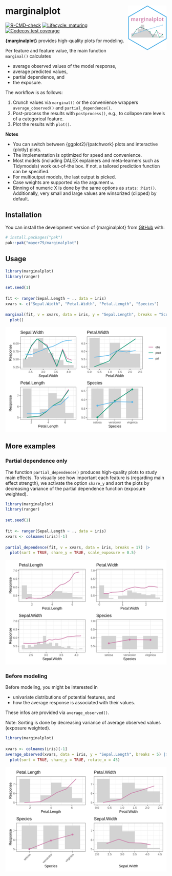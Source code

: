 # marginalplot <img src="man/figures/logo.png" align="right" height="139" alt="" />

<!-- badges: start -->

[![R-CMD-check](https://github.com/mayer79/marginalplot/actions/workflows/R-CMD-check.yaml/badge.svg)](https://github.com/mayer79/marginalplot/actions/workflows/R-CMD-check.yaml)
[![Lifecycle: maturing](https://img.shields.io/badge/lifecycle-experimental-orange.svg)](https://www.tidyverse.org/lifecycle/#experimental)
[![Codecov test coverage](https://codecov.io/gh/mayer79/marginalplot/graph/badge.svg)](https://app.codecov.io/gh/mayer79/marginalplot)
<!-- badges: end -->

**{marginalplot}** provides high-quality plots for modeling.

Per feature and feature value, the main function `marginal()` calculates

- average observed values of the model response,
- average predicted values,
- partial dependence, and
- the exposure.

The workflow is as follows:

1. Crunch values via `marginal()` or the convenience wrappers `average_observed()` and `partial_dependence()`.
2. Post-process the results with `postprocess()`, e.g., to collapse rare levels of a categorical feature.
3. Plot the results with `plot()`.

**Notes**

- You can switch between {ggplot2}/{patchwork} plots and interactive {plotly} plots.
- The implementation is optimized for speed and convenience.
- Most models (including DALEX explainers and meta-learners such as Tidymodels) work out-of-the box. If not, a tailored prediction function can be specified.
- For multioutput models, the last output is picked.
- Case weights are supported via the argument `w`.
- Binning of numeric X is done by the same options as `stats::hist()`. Additionally, very small and large values are winsorized (clipped) by default.

## Installation

You can install the development version of {marginalplot} from [GitHub](https://github.com/) with:

``` r
# install.packages("pak")
pak::pak("mayer79/marginalplot")
```

## Usage

``` r
library(marginalplot)
library(ranger)

set.seed(1)

fit <- ranger(Sepal.Length ~ ., data = iris)
xvars <- c("Sepal.Width", "Petal.Width", "Petal.Length", "Species")

marginal(fit, v = xvars, data = iris, y = "Sepal.Length", breaks = "Scott") |> 
  plot()
```

![](man/figures/marginal1.svg)

## More examples

### Partial dependence only

The function `partial_dependence()` produces high-quality plots to study main effects. To visually see how important each feature is (regarding main effect strength), we activate the option `share_y` and sort the plots by decreasing variance of the partial dependence function (exposure weighted).

``` r
library(marginalplot)
library(ranger)

set.seed(1)

fit <- ranger(Sepal.Length ~ ., data = iris)
xvars <- colnames(iris)[-1]

partial_dependence(fit, v = xvars, data = iris, breaks = 17) |> 
  plot(sort = TRUE, share_y = TRUE, scale_exposure = 0.5)
```

![](man/figures/pd.svg)

### Before modeling

Before modeling, you might be interested in

- univariate distributions of potential features, and
- how the average response is associated with their values.

These infos are provided via `average_observed()`.

Note: Sorting is done by decreasing variance of average observed values (exposure weighted).

``` r
library(marginalplot)

xvars <- colnames(iris)[-1]
average_observed(xvars, data = iris, y = "Sepal.Length", breaks = 5) |> 
  plot(sort = TRUE, share_y = TRUE, rotate_x = 45)
```

![](man/figures/avg_obs.svg)
